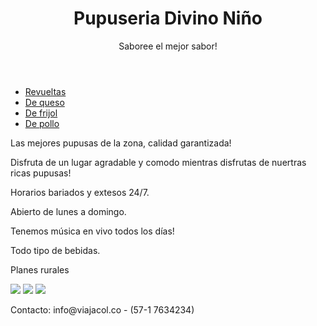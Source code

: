 <!doctype html>
<html>
<head>
<meta charset="UTF-8">
<title>Pupuseriadivinoniño.com.sv CSS</title>
<link href="css/main.css" rel="stylesheet">
   
</head>

<body>
    
<div>
    <header>
        <h1>Pupuseria <span>Divino</span><span></span><span> Niño</span></h1>
        <p>Saboree el mejor sabor!</p>
    </header>
    <div id="contenedor">
        <nav>
            <ul>
                <li><a href="#">Revueltas</a></li>
                <li><a href="#">De queso</a></li>
                <li><a href="#">De frijol</a></li>
                <li><a href="#">De pollo</a></li>
            </ul>
        </nav>
        <div id="imgPrinc">
            <p>Las mejores pupusas de la zona, calidad garantizada!</p>
        </div>
        <p>Disfruta de un lugar agradable y comodo mientras disfrutas de nuertras ricas pupusas!</p>
        <aside>
            <section>
                <p>Horarios bariados y extesos 24/7.</p>
            </section>
            <section>
                <p>Abierto de lunes a domingo.</p>
            </section>
            <section>
                <p>Tenemos música en vivo todos los días!</p>
            </section>
        </aside>
        <div class="planes">
            <p>Todo tipo de bebidas.</p>
        </div>
        <div class="planes">
            <p>Planes rurales</p>
        </div>
        <blockquote> </blockquote>
    </div>
    <footer>
        <div>
            <a href="http://www.facebook.com"><img src="img/facebook.svg"></a>
            <a href="http://www.twitter.com"><img src="img/twitter.svg"></a>
            <a href="http://www.youtube.com"><img src="img/youtube.svg"></a>
            <p>Contacto: info@viajacol.co - (57-1 7634234)</p>
        </div>
    </footer>
</div>    
    
</body>
</html>
